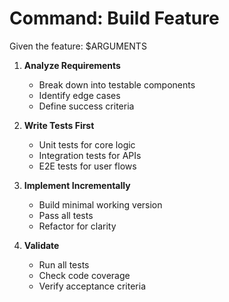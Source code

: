 # Command: Build Feature

Given the feature: $ARGUMENTS

1. **Analyze Requirements**
   - Break down into testable components
   - Identify edge cases
   - Define success criteria

2. **Write Tests First**
   - Unit tests for core logic
   - Integration tests for APIs
   - E2E tests for user flows

3. **Implement Incrementally**
   - Build minimal working version
   - Pass all tests
   - Refactor for clarity

4. **Validate**
   - Run all tests
   - Check code coverage
   - Verify acceptance criteria